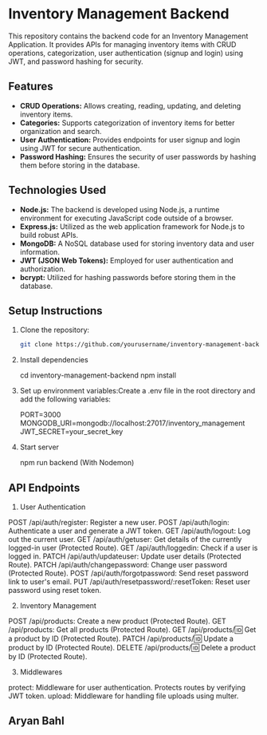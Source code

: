 # Inventory Management Backend

This repository contains the backend code for an Inventory Management Application. It provides APIs for managing inventory items with CRUD operations, categorization, user authentication (signup and login) using JWT, and password hashing for security.

## Features

- **CRUD Operations:** Allows creating, reading, updating, and deleting inventory items.
- **Categories:** Supports categorization of inventory items for better organization and search.
- **User Authentication:** Provides endpoints for user signup and login using JWT for secure authentication.
- **Password Hashing:** Ensures the security of user passwords by hashing them before storing in the database.

## Technologies Used

- **Node.js:** The backend is developed using Node.js, a runtime environment for executing JavaScript code outside of a browser.
- **Express.js:** Utilized as the web application framework for Node.js to build robust APIs.
- **MongoDB:** A NoSQL database used for storing inventory data and user information.
- **JWT (JSON Web Tokens):** Employed for user authentication and authorization.
- **bcrypt:** Utilized for hashing passwords before storing them in the database.

## Setup Instructions

1. Clone the repository:

   ```bash
   git clone https://github.com/yourusername/inventory-management-backend.git

   ```

2. Install dependencies

   cd inventory-management-backend
   npm install

3. Set up environment variables:Create a .env file in the root directory and add the following variables:

   PORT=3000
   MONGODB_URI=mongodb://localhost:27017/inventory_management
   JWT_SECRET=your_secret_key

4. Start server
   
   npm run backend (With Nodemon)


## API Endpoints

1. User Authentication

POST /api/auth/register: Register a new user.
POST /api/auth/login: Authenticate a user and generate a JWT token.
GET /api/auth/logout: Log out the current user.
GET /api/auth/getuser: Get details of the currently logged-in user (Protected Route).
GET /api/auth/loggedin: Check if a user is logged in.
PATCH /api/auth/updateuser: Update user details (Protected Route).
PATCH /api/auth/changepassword: Change user password (Protected Route).
POST /api/auth/forgotpassword: Send reset password link to user's email.
PUT /api/auth/resetpassword/:resetToken: Reset user password using reset token.

2. Inventory Management

POST /api/products: Create a new product (Protected Route).
GET /api/products: Get all products (Protected Route).
GET /api/products/:id: Get a product by ID (Protected Route).
PATCH /api/products/:id: Update a product by ID (Protected Route).
DELETE /api/products/:id: Delete a product by ID (Protected Route).

3. Middlewares

protect: Middleware for user authentication. Protects routes by verifying JWT token.
upload: Middleware for handling file uploads using multer.



## Aryan Bahl